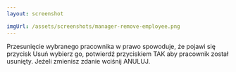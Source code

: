 ```yaml
---
layout: screenshot

imgUrl: /assets/screenshots/manager-remove-employee.png
---
```

Przesunięcie wybranego pracownika w prawo spowoduje, że pojawi się przycisk Usuń wybierz go, potwierdź przyciskiem TAK aby pracownik został usunięty.
Jeżeli zmienisz zdanie wciśnij ANULUJ.
